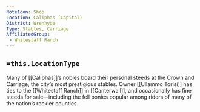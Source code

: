 ```yaml
---
NoteIcon: Shop
Location: Caliphas (Capital) 
District: Wrenhyde
Type: Stables, Carriage
AffiliatedGroup:
 - Whitestaff Ranch
---
```


## `=this.LocationType`
Many of [[Caliphas]]’s nobles board their personal steeds at the Crown and Carriage, the city’s most prestigious stables. Owner [[Ullammo Torisi]] has ties to the [[Whitestaff Ranch]] in [[Canterwall]], and occasionally has fine steeds for sale—including the fell ponies popular among riders of many of the nation’s rockier counties.